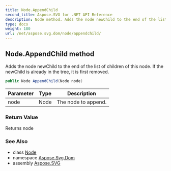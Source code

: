 ```yaml
---
title: Node.AppendChild
second_title: Aspose.SVG for .NET API Reference
description: Node method. Adds the node newChild to the end of the list of children of this node. If the newChild is already in the tree it is first removed
type: docs
weight: 180
url: /net/aspose.svg.dom/node/appendchild/
---
```

## Node.AppendChild method

Adds the node newChild to the end of the list of children of this node. If the newChild is already in the tree, it is first removed.

```csharp
public Node AppendChild(Node node)
```

| Parameter | Type | Description |
| --- | --- | --- |
| node | Node | The node to append. |

### Return Value

Returns node

### See Also

* class [Node](../)
* namespace [Aspose.Svg.Dom](../../node/)
* assembly [Aspose.SVG](../../../)
